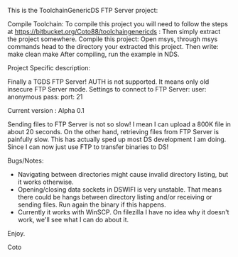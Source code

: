 This is the ToolchainGenericDS FTP Server project:

Compile Toolchain: To compile this project you will need to follow the steps at https://bitbucket.org/Coto88/toolchaingenericds : Then simply extract the project somewhere.
Compile this project: Open msys, through msys commands head to the directory your extracted this project. Then write: make clean make
After compiling, run the example in NDS.

Project Specific description: 

Finally a TGDS FTP Server! AUTH is not supported. It means only old insecure FTP Server mode.
Settings to connect to FTP Server:
user: anonymous
pass:
port: 21

Current version :
Alpha 0.1

Sending files to FTP Server is not so slow! I mean I can upload a 800K file in about 20 seconds. On the other hand, retrieving files from FTP Server is painfully slow.
This has actually sped up most DS development I am doing. Since I can now just use FTP to transfer binaries to DS!

Bugs/Notes:
- Navigating between directories might cause invalid directory listing, but it works otherwise.
- Opening/closing data sockets in DSWIFI is very unstable. That means there could be hangs between directory listing and/or receiving or sending files. Run again the binary if this happens.
- Currently it works with WinSCP. On filezilla I have no idea why it doesn't work, we'll see what I can do about it.


Enjoy.

Coto

